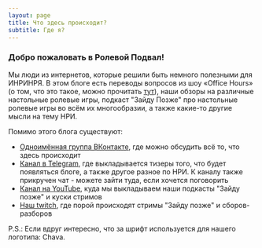 ```yaml
---
layout: page
title: Что здесь происходит?
subtitle: Где я?
---
```


### Добро пожаловать в Ролевой Подвал!

Мы люди из интернетов, которые решили быть немного полезными для ИНРИНРЯ. В этом блоге есть переводы вопросов из шоу «Office Hours» (о том, что это такое, можно прочитать [тут](/2017-03-21-o_o_wtf)), наши обзоры на различные настольные ролевые игры, подкаст "Зайду Позже" про настольные ролевые игры во всём их многообразии, а также какие-то другие мысли на тему НРИ.

Помимо этого блога существуют:
- [Одноимённая группа ВКонтакте](https://vk.com/rpgbasement), где можно обсудить всё то, что здесь происходит
- [Канал в Telegram](https://t.me/rpgbasement), где выкладывается тизеры того, что будет появляться блоге, а также другое разное по НРИ. К каналу также прикручен чат - можете зайти туда, если хочется поговорить
- [Канал на YouTube](https://www.youtube.com/channel/UCr-09bDJ9wvDxTMmotgOeFg), куда мы выкладываем наши подкасты "Зайду позже" и куски стримов
- [Наш twitch](https://twitch.tv/rpgbasement), где порой происходят стримы "Зайду позже" и сборов-разборов

P.S.: Если вдруг интересно, что за шрифт используется для нашего логотипа: Chava.

